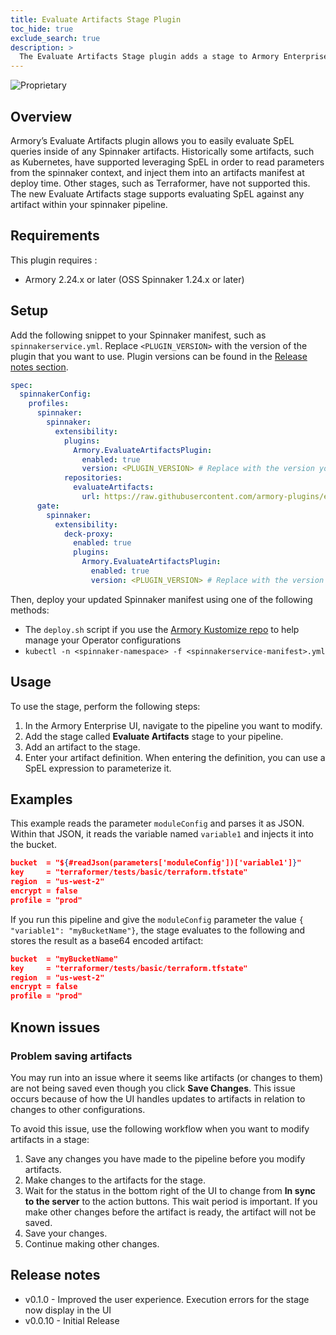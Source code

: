 ```yaml
---
title: Evaluate Artifacts Stage Plugin
toc_hide: true
exclude_search: true
description: >
  The Evaluate Artifacts Stage plugin adds a stage to Armory Enterprise that makes it easy to evaluate SpEL expressions inside of Spinnaker™ artifacts.
---
```


![Proprietary](/images/proprietary.svg)

## Overview

Armory’s Evaluate Artifacts plugin allows you to easily evaluate SpEL queries inside of any Spinnaker artifacts. Historically some artifacts, such as Kubernetes, have supported leveraging SpEL in order to read parameters from the spinnaker context, and inject them into an artifacts manifest at deploy time. Other stages, such as Terraformer, have not supported this. The new Evaluate Artifacts stage supports evaluating SpEL against any artifact within your spinnaker pipeline.

## Requirements

This plugin requires :

- Armory 2.24.x or later (OSS Spinnaker 1.24.x or later)


## Setup

Add the following snippet to your Spinnaker manifest, such as `spinnakerservice.yml`. Replace `<PLUGIN_VERSION>` with the version of the plugin that you want to use. Plugin versions can be found in the [Release notes section](#release-notes).

```yaml
spec:
  spinnakerConfig:
    profiles:
      spinnaker:  
        spinnaker:
          extensibility:
            plugins:
              Armory.EvaluateArtifactsPlugin:
                enabled: true
                version: <PLUGIN_VERSION> # Replace with the version you want to use
            repositories:
              evaluateArtifacts:
                url: https://raw.githubusercontent.com/armory-plugins/evaluate-artifacts-releases/master/repositories.json
      gate:
        spinnaker:
          extensibility:
            deck-proxy:
              enabled: true
              plugins:
                Armory.EvaluateArtifactsPlugin:
                  enabled: true
                  version: <PLUGIN_VERSION> # Replace with the version you want to use

```

Then, deploy your updated Spinnaker manifest using one of the following methods:

- The `deploy.sh` script if you use the [Armory Kustomize repo](https://github.com/armory/spinnaker-kustomize-patches) to help manage your Operator configurations
- `kubectl -n <spinnaker-namespace> -f <spinnakerservice-manifest>.yml​`

## Usage

To use the stage, perform the following steps:

1. In the Armory Enterprise UI, navigate to the pipeline you want to modify.
2. Add the stage called **Evaluate Artifacts** stage to your pipeline.
3. Add an artifact to the stage.
4. Enter your artifact definition. When entering the definition, you can use a SpEL expression to parameterize it.

## Examples

This example reads the parameter `moduleConfig` and parses it as JSON. Within that JSON, it reads the variable named `variable1` and injects it into the bucket.
```json
bucket  = "${#readJson(parameters['moduleConfig'])['variable1']}"
key     = "terraformer/tests/basic/terraform.tfstate"
region  = "us-west-2"
encrypt = false
profile = "prod"
```

If you run this pipeline and give the `moduleConfig` parameter the value `{ "variable1": "myBucketName"}`,
the stage evaluates to the following and stores the result as a base64 encoded artifact:

```json
bucket  = "myBucketName"
key     = "terraformer/tests/basic/terraform.tfstate"
region  = "us-west-2"
encrypt = false
profile = "prod"
```

## Known issues

### Problem saving artifacts

You may run into an issue where it seems like artifacts (or changes to them) are not being saved even though you click **Save Changes**. This issue occurs because of how the UI handles updates to artifacts in relation to changes to other configurations.

To avoid this issue, use the following workflow when you want to modify artifacts in a stage:

1. Save any changes you have made to the pipeline before you modify artifacts.
2. Make changes to the artifacts for the stage.
3. Wait for the status in the bottom right of the UI to change from **In sync to the server** to the action buttons.
   This wait period is important. If you make other changes before the artifact is ready, the artifact will not be saved.
4. Save your changes.
5. Continue making other changes.

## Release notes

- v0.1.0 - Improved the user experience. Execution errors for the stage now display in the UI
- v0.0.10 - Initial Release
